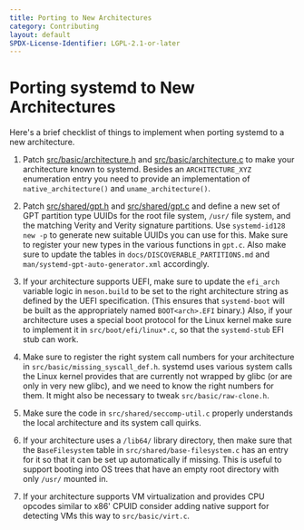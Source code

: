 ```yaml
---
title: Porting to New Architectures
category: Contributing
layout: default
SPDX-License-Identifier: LGPL-2.1-or-later
---
```


# Porting systemd to New Architectures

Here's a brief checklist of things to implement when porting systemd to a new
architecture.

1. Patch
   [src/basic/architecture.h](https://github.com/systemd/systemd/blob/main/src/basic/architecture.h)
   and
   [src/basic/architecture.c](https://github.com/systemd/systemd/blob/main/src/basic/architecture.c)
   to make your architecture known to systemd. Besides an `ARCHITECTURE_XYZ`
   enumeration entry you need to provide an implementation of
   `native_architecture()` and `uname_architecture()`.

2. Patch
   [src/shared/gpt.h](https://github.com/systemd/systemd/blob/main/src/shared/gpt.h)
   and
   [src/shared/gpt.c](https://github.com/systemd/systemd/blob/main/src/shared/gpt.c)
   and define a new set of GPT partition type UUIDs for the root file system,
   `/usr/` file system, and the matching Verity and Verity signature
   partitions. Use `systemd-id128 new -p` to generate new suitable UUIDs you
   can use for this. Make sure to register your new types in the various
   functions in `gpt.c`. Also make sure to update the tables in
   `docs/DISCOVERABLE_PARTITIONS.md` and `man/systemd-gpt-auto-generator.xml`
   accordingly.

3. If your architecture supports UEFI, make sure to update the `efi_arch`
   variable logic in `meson.build` to be set to the right architecture string
   as defined by the UEFI specification. (This ensures that `systemd-boot` will
   be built as the appropriately named `BOOT<arch>.EFI` binary.) Also, if your
   architecture uses a special boot protocol for the Linux kernel make sure to
   implement it in `src/boot/efi/linux*.c`, so that the `systemd-stub` EFI stub
   can work.

4. Make sure to register the right system call numbers for your architecture in
   `src/basic/missing_syscall_def.h`. systemd uses various system calls the
   Linux kernel provides that are currently not wrapped by glibc (or are only
   in very new glibc), and we need to know the right numbers for them. It might
   also be necessary to tweak `src/basic/raw-clone.h`.

5. Make sure the code in `src/shared/seccomp-util.c` properly understands the
   local architecture and its system call quirks.

6. If your architecture uses a `/lib64/` library directory, then make sure that
   the `BaseFilesystem` table in `src/shared/base-filesystem.c` has an entry
   for it so that it can be set up automatically if missing. This is useful to
   support booting into OS trees that have an empty root directory with only
   `/usr/` mounted in.

7. If your architecture supports VM virtualization and provides CPU opcodes
   similar to x86' CPUID consider adding native support for detecting VMs this
   way to `src/basic/virt.c`.
